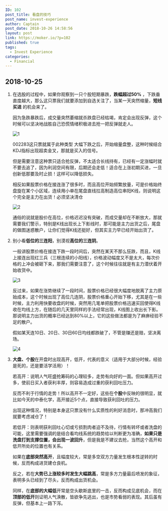 ```yaml
---
ID: 102
post_title: 看盘的技巧
post_name: invest-experience
author: Captain
post_date: 2018-10-26 14:58:56
layout: post
link: https://moker.io/?p=102
published: true
tags:
  - Invest Experience
categories:
  - Financial
---
```

<h2>2018-10-25</h2>

<ol>
<li>在选股的过程中，如果你观察到一只个股短期暴跌，<strong>跌幅超过50%</strong> ，下跌垂直度越大，那么这只票我们就要添加到自选关注了，当某一天突然缩量，<strong>短线买进</strong> 的机会来了。

因为急跌暴跌后，成交量突然萎缩就杀跌盘已经枯竭，肯定会出现反弹，这个时候可以坚决地战胜自己恐慌情绪积极进去抢一把反弹就走人。

<img src="https://mokerio.oss-cn-hangzhou.aliyuncs.com/看盘的技巧/2018_10_25-0001.jpg" alt="1" />

002283这只票就属于此种类型
大幅下跌之后，开始缩量盘整，这种时候结合KDJ指标出现超卖金叉，那就是买入的信号。

但是需要注意这种票只适合抢反弹，不太适合长线持有，已经有一定涨幅时就不要去追了，因为利润空间有限，后期还会走低！适合在上涨初期买进，一旦创新低那要及时止损！这样可以降低损失。

相反如果股票价格在接连涨了很多时，而且高位开始频繁放量，可是价格始终盘旋在某个小区域，连续用小单在尾盘直线拉高制造高位串阳K线，则说明这个完全是主力在出货！必须坚决清仓

<img src="https://mokerio.oss-cn-hangzhou.aliyuncs.com/看盘的技巧/2018_10_25-0002.jpg" alt="2" />

通俗的说就是股价在高位，价格迟迟没有突破，而成交量却在不断放大，那就需要我们警示，特别是K线出现长上下影线时，那可能是主力出货之后，尾盘的做图迷惑散户，让你们觉得K线还挺好，但其实主力早已经开始出货了。</p></li>
<li><p>别小看<strong>低位的三连阳</strong>，别漠视<strong>高位的三连阴</strong>。

一般讲股票价格在接连下跌一段时间后，突然在某天不那么狂跌，而且，K线上接连出现红三兵（三根连续的小阳线），价格波动幅度又不是太大，每次价格的上冲会被砸下来，那我们需要注意了，这个时候往往就是有主力潜伏着开始收货中。

<img src="https://mokerio.oss-cn-hangzhou.aliyuncs.com/看盘的技巧/2018_10_25-0003.jpg" alt="3" />

反过来，如果在涨势继续了一段时间，股票价格已经很大幅度地脱离了主力原始成本，这个时候出现了高位几连阴，股票价格重心开始下移，尤其是在一些时候，主力利用快要收盘的时候，突然用几笔单把股票价格迅速买回使得K线收在均线上方，在随后的几天里同样的手法经常出现，K线图上收出长下影。那说明主力出货的概率已经达到80%以上，它的这些做法都是为了麻痹经验不足的散户。

假如某天连10日、20日、30日60日均线都跌破了，不管是赚还是赔，坚决离场。

<img src="https://mokerio.oss-cn-hangzhou.aliyuncs.com/看盘的技巧/2018_10_25-0004.jpg" alt="4" /></p></li>
<li><p><strong>大盘、个股</strong>在开盘时出现高开，低开，代表的意义（适用于大部分时候，经验是死的，还是要活学活用）！

若高开：说明人气旺盛抢筹码的心理较多，走势有向好的一面。但如果高开过多，使前日买入者获利丰厚，则容易造成过重的获利回吐压力。

反而不利于行情的走势！所以高开不一定好，这些在<strong>个股</strong>中反映的很明显，就比如今天的中泰化学，高开接近5个点，直接导致获利回吐的压力。

出现这种情况，特别是本身这只票没有什么实质性的利好消息时，那冲高我们就要考虑减仓了！

若低开：则表明获利回吐心切或亏损割肉者迫不及待，行情有转坏或者洗盘的可能，这里需要强调的是结合看均线系统的趋势给以判断更为准确，<strong>如果只是洗盘打到支撑位置，会出现一波回升</strong>，但是我是不建议去抢，当然这个高开和低开所处的位置也有关系。

如果在<strong>底部突然高开</strong>，且幅度较大，常是多空双方力量发生根本性逆转的时候，反而构成进货建仓良机。

反之，若在<strong>大势已上涨较多时发生大幅跳高</strong>，常是多方力量最后喷发的象征，表明多头已经到了尽头，反而构成出货机会。

<p>同样，在<strong>底部的大幅低</strong>开常是空头歇斯底里的一击，反而构成见底机会，而在<strong>顶部的低开</strong>则证明人气涣散，皆欲争先逃出，也是市势看弱的表现。其后虽有反弹，但基本上一路下泻。</p></li>
</ol>
